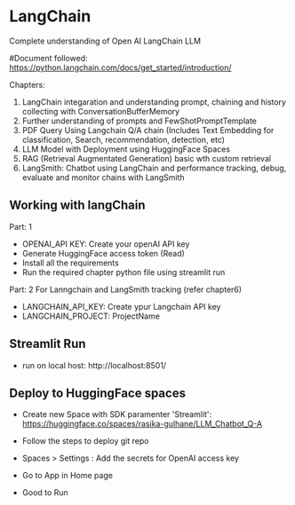 # LangChain
Complete understanding of Open AI LangChain LLM

#Document followed:
https://python.langchain.com/docs/get_started/introduction/

Chapters:
1. LangChain integaration and understanding prompt, chaining and history collecting with ConversationBufferMemory
2. Further understanding of prompts and FewShotPromptTemplate
3. PDF Query Using Langchain Q/A chain (Includes Text Embedding for classification, Search, recommendation, detection, etc)
4. LLM Model with Deployment using HuggingFace Spaces
5. RAG (Retrieval Augmentated Generation) basic wth custom retrieval
6. LangSmith: Chatbot using LangChain and performance tracking, debug, evaluate and monitor chains with LangSmith


## Working with langChain
Part: 1
- OPENAI_API KEY: Create your openAI API key 
- Generate HuggingFace access token (Read)
- Install all the requirements 
- Run the required chapter python file using streamlit run

Part: 2 For Lanngchain and LangSmith tracking (refer chapter6)
- LANGCHAIN_API_KEY: Create ypur Langchain API key
- LANGCHAIN_PROJECT: ProjectName 


## Streamlit Run

- run on local host: http://localhost:8501/

## Deploy to HuggingFace spaces

- Create new Space with SDK paramenter 'Streamlit':
https://huggingface.co/spaces/rasika-gulhane/LLM_Chatbot_Q-A

- Follow the steps to deploy git repo
- Spaces > Settings : Add the secrets for OpenAI access key
- Go to App in Home page
- Good to Run

## 
